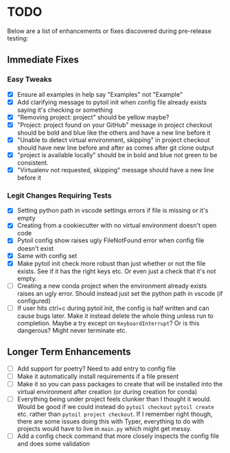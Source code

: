 # TODO

Below are a list of enhancements or fixes discovered during pre-release testing:

## Immediate Fixes

### Easy Tweaks

- [x] Ensure all examples in help say "Examples" not "Example"
- [x] Add clarifying message to pytoil init when config file already exists saying it's checking or something
- [x] "Removing project: project" should be yellow maybe?
- [x] "Project: project found on your GitHub" message in project checkout should be bold and blue like the others and have a new line before it
- [x] "Unable to detect virtual environment, skipping" in project checkout should have new line before and after as comes after git clone output
- [x] "project is available locally" should be in bold and blue not green to be consistent.
- [x] "Virtualenv not requested, skipping" message should have a new line before it

### Legit Changes Requiring Tests

- [x] Setting python path in vscode settings errors if file is missing or it's empty
- [x] Creating from a cookiecutter with no virtual environment doesn't open code
- [x] Pytoil config show raises ugly FileNotFound error when config file doesn't exist
- [x] Same with config set
- [x] Make pytoil init check more robust than just whether or not the file exists. See if it has the right keys etc. Or even just a check that it's not empty.
- [ ] Creating a new conda project when the environment already exists raises an ugly error. Should instead just set the python path in vscode (if configured)
- [ ] If user hits ctrl+c during pytoil init, the config is half written and can cause bugs later. Make it instead delete the whole thing unless run to completion. Maybe a try except on `KeyboardInterrupt`? Or is this dangerous? Might never terminate etc.

## Longer Term Enhancements

- [ ] Add support for poetry? Need to add entry to config file
- [ ] Make it automatically install requirements if a file present
- [ ] Make it so you can pass packages to create that will be installed into the virtual environment after creation (or during creation for conda)
- [ ] Everything being under project feels clunkier than I thought it would. Would be good if we could instead do `pytoil checkout` `pytoil create` etc. rather than `pytoil project checkout`. If I remember right though, there are some issues doing this with Typer, everything to do with projects would have to live in `main.py` which might get messy.
- [ ] Add a config check command that more closely inspects the config file and does some validation
